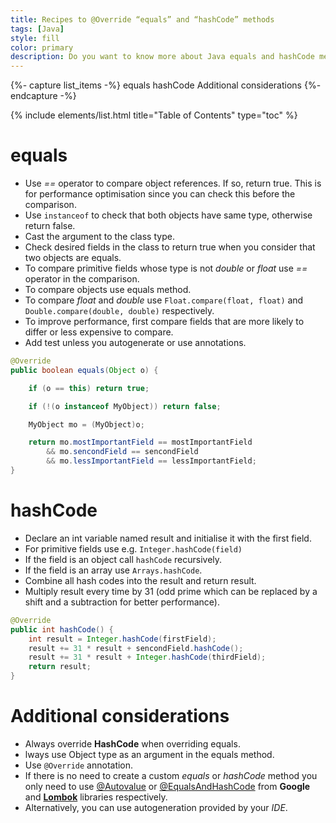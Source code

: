 ```yaml
---
title: Recipes to @Override “equals” and “hashCode” methods
tags: [Java]
style: fill
color: primary
description: Do you want to know more about Java equals and hashCode methods? Then, have a look at this recipes!
---
```


{%- capture list_items -%}
equals
hashCode
Additional considerations
{%- endcapture -%}

{% include elements/list.html title="Table of Contents" type="toc" %}

# equals

- Use _==_ operator to compare object references. If so, return true. This is for performance optimisation since you can check this before the comparison.
- Use `instanceof` to check that both objects have same type, otherwise return false.
- Cast the argument to the class type.
- Check desired fields in the class to return true when you consider that two objects are equals.
- To compare primitive fields whose type is not _double_ or _float_ use _==_ operator in the comparison.
- To compare objects use equals method.
- To compare _float_ and _double_ use `Float.compare(float, float)` and `Double.compare(double, double)` respectively.
- To improve performance, first compare fields that are more likely to differ or less expensive to compare.
- Add test unless you autogenerate or use annotations.

```java
@Override 
public boolean equals(Object o) {

    if (o == this) return true;

    if (!(o instanceof MyObject)) return false;

    MyObject mo = (MyObject)o;

    return mo.mostImportantField == mostImportantField 
        && mo.sencondField == sencondField
        && mo.lessImportantField == lessImportantField;
}
```

# hashCode

- Declare an int variable named result and initialise it with the first field.
- For primitive fields use e.g. `Integer.hashCode(field)`
- If the field is an object call `hashCode` recursively.
- If the field is an array use `Arrays.hashCode`.
- Combine all hash codes into the result and return result.
- Multiply result every time by 31 (odd prime which can be replaced by a shift and a subtraction for better performance).

```java
@Override
public int hashCode() {
    int result = Integer.hashCode(firstField);
    result += 31 * result + sencondField.hashCode(); 
    result += 31 * result + Integer.hashCode(thirdField); 
    return result;
}
```
 

# Additional considerations

- Always override **HashCode** when overriding equals.
- lways use Object type as an argument in the equals method.
- Use `@Override` annotation.
- If there is no need to create a custom _equals_ or _hashCode_ method you only need to use [@Autovalue](https://github.com/google/auto/blob/master/value/userguide/index.md) or [@EqualsAndHashCode](https://projectlombok.org/features/EqualsAndHashCode) from **Google** and [**Lombok**](https://projectlombok.org/) libraries respectively.
- Alternatively, you can use autogeneration provided by your _IDE_.
